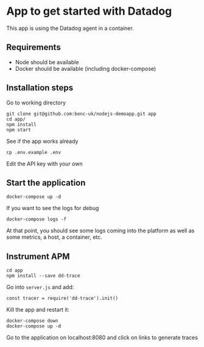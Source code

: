# App to get started with Datadog

This app is using the Datadog agent in a container.

## Requirements

- Node should be available
- Docker should be available (including docker-compose)

## Installation steps

Go to working directory

```
git clone git@github.com:benc-uk/nodejs-demoapp.git app
cd app/
npm install
npm start
```

See if the app works already

```
cp .env.example .env
```

Edit the API key with your own

## Start the application

```
docker-compose up -d
```

If you want to see the logs for debug

```
docker-compose logs -f
```

At that point, you should see some logs coming into the platform as well as some metrics, a host, a container, etc.


## Instrument APM

```
cd app
npm install --save dd-trace
```

Go into `server.js` and add:

```
const tracer = require('dd-trace').init()
```

Kill the app and restart it:

```
docker-compose down
docker-compose up -d
```

Go to the application on localhost:8080 and click on links to generate traces








